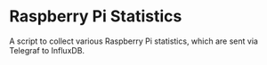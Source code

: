 # Raspberry Pi Statistics

A script to collect various Raspberry Pi statistics, which are sent via Telegraf to InfluxDB.
